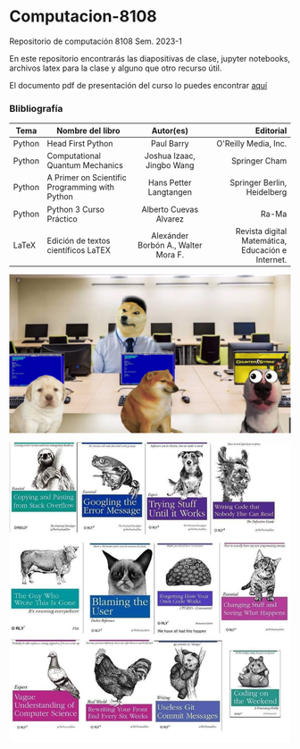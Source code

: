 # Computacion-8108
Repositorio de computación 8108 Sem. 2023-1

En este repositorio encontrarás las diapositivas de clase, jupyter notebooks, archivos latex para la clase y alguno que otro recurso útil.

El documento pdf de presentación del curso lo puedes encontrar [aquí](https://drive.google.com/file/d/1An1g--usxlSSRL5izMurHfILedi40s_C/view?usp=sharing)

### Blibliografía

|Tema|Nombre del libro| Autor(es)    | Editorial|
|----|------------- |:-------------:| -----:|
|Python| Head First Python| Paul Barry | O'Reilly Media, Inc. |
|Python| Computational Quantum Mechanics | Joshua Izaac, Jingbo Wang |Springer Cham|
|Python| A Primer on Scientific Programming with Python |Hans Petter Langtangen|Springer Berlin, Heidelberg|
|Python| Python 3 Curso Práctico |Alberto Cuevas Alvarez|Ra-Ma|
|LaTeX| Edición de textos científicos LaTEX |Alexánder Borbón A., Walter Mora F.|Revista digital Matemática, Educación e Internet.|


![cheems_meme](/images/cheems_compu.jpg)

![books_meme](/images/useful_books.jpg)
